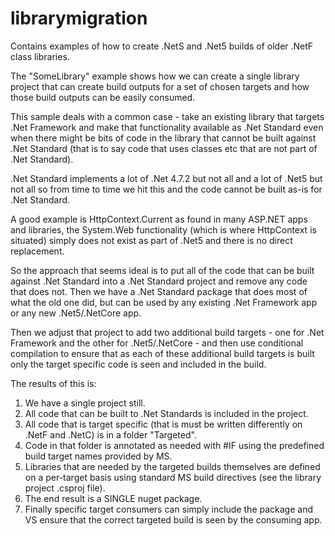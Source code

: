 # librarymigration
Contains examples of how to create .NetS and .Net5 builds of older .NetF class libraries.

The "SomeLibrary" example shows how we can create a single library project that can create build outputs for a set of chosen targets and how those build outputs can be easily consumed.

This sample deals with a common case - take an existing library that targets .Net Framework and make that functionality available as .Net Standard even when there might be bits of code in the library that cannot be built against .Net Standard (that is to say code that uses classes etc that are not part of .Net Standard).

.Net Standard implements a lot of .Net 4.7.2 but not all and a lot of .Net5 but not all so from time to time we hit this and the code cannot be built as-is for .Net Standard.

A good example is HttpContext.Current as found in many ASP.NET apps and libraries, the System.Web functionality (which is where HttpContext is situated) simply does not exist as part of .Net5 and there is no direct replacement.

So the approach that seems ideal is to put all of the code that can be built against .Net Standard into a .Net Standard project and remove any code that does not. Then we have a .Net Standard package that does most of what the old one did, but can be used by any existing .Net Framework app or any new .Net5/.NetCore app.

Then we adjust that project to add two additional build targets - one for .Net Framework and the other for .Net5/.NetCore - and then use conditional compilation to ensure that as each of these additional build targets is built only the target specific code is seen and included in the build.

The results of this is:

1. We have a single project still.
2. All code that can be built to .Net Standards is included in the project.
3. All code that is target specific (that is must be written differently on .NetF and .NetC) is in a folder "Targeted".
4. Code in that folder is annotated as needed with #IF using the predefined build target names provided by MS.
5. Libraries that are needed by the targeted builds themselves are defined on a per-target basis using standard MS build directives (see the library project .csproj file).
6. The end result is a SINGLE nuget package.
7. Finally specific target consumers can simply include the package and VS ensure that the correct targeted build is seen by the consuming app.



